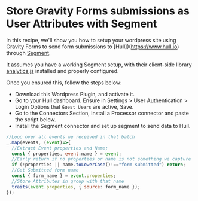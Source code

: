 # Store Gravity Forms submissions as User Attributes with Segment

In this recipe, we'll show you how to setup your wordpress site using Gravity Forms
to send form submissions to [Hull])(https://www.hull.io) through [Segment](https://segment.com).

It assumes you have a working Segment setup, with their client-side library [analytics.js](https://segment.com/docs/sources/website/analytics.js/quickstart/) installed and properly configured.

Once you ensured this, follow the steps below:

- Download this Wordpress Plugin, and activate it.
- Go to your Hull dashboard. Ensure in Settings > User Authentication > Login Options that `Guest Users` are active, Save.
- Go to the Connectors Section, Install a Processor connector and paste the script below.
- Install the Segment connector and set up segment to send data to Hull.

```js
//Loop over all events we received in that batch
_.map(events, (event)=>{
  //Extract Event properties and Name;
  const { properties, event:name } = event;
  //Early return if no properties or name is not something we capture
  if (!properties || name.toLowerCase()!=="form submitted") return;
  //Get Submitted form name
  const { form_name } = event.properties;
  //Store Attributes in group with that name
  traits(event.properties, { source: form_name });
});
```
